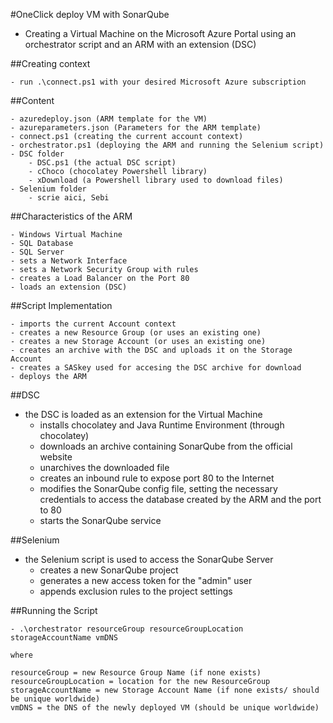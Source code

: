 #OneClick deploy VM with SonarQube

- Creating a Virtual Machine on the Microsoft Azure Portal using an orchestrator script and an ARM with an extension (DSC)

##Creating context

    - run .\connect.ps1 with your desired Microsoft Azure subscription

##Content

    - azuredeploy.json (ARM template for the VM)
    - azureparameters.json (Parameters for the ARM template)
    - connect.ps1 (creating the current account context)
    - orchestrator.ps1 (deploying the ARM and running the Selenium script)
    - DSC folder
        - DSC.ps1 (the actual DSC script)
        - cChoco (chocolatey Powershell library)
        - xDownload (a Powershell library used to download files)
    - Selenium folder
        - scrie aici, Sebi

##Characteristics of the ARM

    - Windows Virtual Machine
    - SQL Database
    - SQL Server
    - sets a Network Interface
    - sets a Network Security Group with rules
    - creates a Load Balancer on the Port 80
    - loads an extension (DSC)

##Script Implementation

    - imports the current Account context
    - creates a new Resource Group (or uses an existing one)
    - creates a new Storage Account (or uses an existing one)
    - creates an archive with the DSC and uploads it on the Storage Account
    - creates a SASkey used for accesing the DSC archive for download
    - deploys the ARM

##DSC

- the DSC is loaded as an extension for the Virtual Machine
    - installs chocolatey and Java Runtime Environment (through chocolatey)
    - downloads an archive containing SonarQube from the official website
    - unarchives the downloaded file
    - creates an inbound rule to expose port 80 to the Internet
    - modifies the SonarQube config file, setting the necessary credentials to access the database created by the ARM and the port to 80
    - starts the SonarQube service

##Selenium

- the Selenium script is used to access the SonarQube Server
    - creates a new SonarQube project
    - generates a new access token for the "admin" user
    - appends exclusion rules to the project settings

##Running the Script

    - .\orchestrator resourceGroup resourceGroupLocation storageAccountName vmDNS

    where

    resourceGroup = new Resource Group Name (if none exists)
    resourceGroupLocation = location for the new ResourceGroup
    storageAccountName = new Storage Account Name (if none exists/ should be unique worldwide)
    vmDNS = the DNS of the newly deployed VM (should be unique worldwide)
